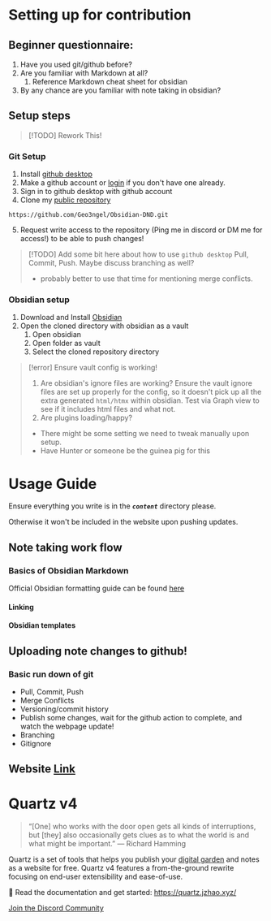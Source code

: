 # Setting up for contribution
## Beginner questionnaire:
1. Have you used git/github before?
2. Are you familiar with Markdown at all?
	1. Reference Markdown cheat sheet for obsidian
3. By any chance are you familiar with note taking in obsidian?

## Setup steps
> [!TODO] Rework This!
### Git Setup
1. Install [github desktop](https://desktop.github.com/download/)
2. Make a github account or [login](https://github.com/login) if you don't have one already.
3. Sign in to github desktop with github account
4. Clone my [public repository](https://github.com/Geo3ngel/Obsidian-DND)
```
https://github.com/Geo3ngel/Obsidian-DND.git
```
5. Request write access to the repository (Ping me in discord or DM me for access!) to be able to push changes!
> [!TODO] Add some bit here about how to use `github desktop`
> Pull, Commit, Push.
> Maybe discuss branching as well?
> - probably better to use that time for mentioning merge conflicts.
### Obsidian setup
1. Download and Install [Obsidian](https://obsidian.md/download)
2. Open the cloned directory with obsidian as a vault
	1. Open obsidian
	2. Open folder as vault
	3. Select the cloned repository directory
> [!error] Ensure vault config is working!
> 1. Are obsidian's ignore files are working? Ensure the vault ignore files are set up properly for the config, so it doesn't pick up all the extra generated `html/htmx` within obsidian. Test via Graph view to see if it includes html files and what not.
> 2. Are plugins loading/happy?
> 	- There might be some setting we need to tweak manually upon setup.
> 	- Have Hunter or someone be the guinea pig for this

# Usage Guide
Ensure everything you write is in the ***`content`*** directory please.

Otherwise it won't be included in the website upon pushing updates.
## Note taking work flow
### Basics of Obsidian Markdown
Official Obsidian formatting guide can be found [here](https://help.obsidian.md/Editing+and+formatting/Basic+formatting+syntax)
#### Linking
#### Obsidian templates
## Uploading note changes to github!
### Basic run down of git
- Pull, Commit, Push
- Merge Conflicts
- Versioning/commit history
- Publish some changes, wait for the github action to complete, and watch the webpage update!
- Branching
- Gitignore

## Website [Link](https://geo3ngel.github.io/Obsidian-DND/)
# Quartz v4

> “[One] who works with the door open gets all kinds of interruptions, but [they] also occasionally gets clues as to what the world is and what might be important.” — Richard Hamming

Quartz is a set of tools that helps you publish your [digital garden](https://jzhao.xyz/posts/networked-thought) and notes as a website for free.
Quartz v4 features a from-the-ground rewrite focusing on end-user extensibility and ease-of-use.

🔗 Read the documentation and get started: https://quartz.jzhao.xyz/

[Join the Discord Community](https://discord.gg/cRFFHYye7t)
